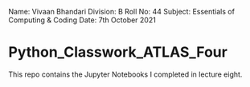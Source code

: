 Name: Vivaan Bhandari
Division: B
Roll No: 44
Subject: Essentials of Computing & Coding
Date: 7th October 2021
# Python_Classwork_ATLAS_Four
This repo contains the Jupyter Notebooks I completed in lecture eight.

